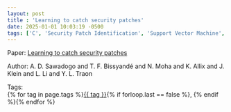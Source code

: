 ```yaml
---
layout: post
title : 'Learning to catch security patches'
date: 2025-01-01 10:03:19 -0500
tags: ['C', 'Security Patch Identification', 'Support Vector Machine', 'Code metrics']
---
```

Paper: [Learning to catch security patches](https://arxiv.org/abs/2001.09148)

Author: A. D. Sawadogo and T. F. Bissyandé and N. Moha and K. Allix and J. Klein and L. Li and Y. L. Traon




 Tags:  
        <span>{% for tag in page.tags %}<a href="/tags/#{{ tag | slugify }}">{{ tag }}</a>{% if forloop.last == false %}, {% endif %}{% endfor %}</span>
